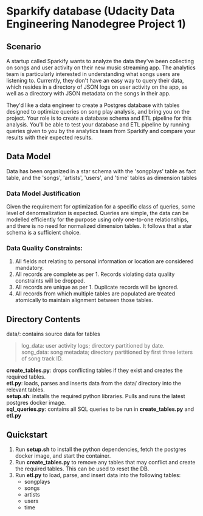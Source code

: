 
# Sparkify database (Udacity Data Engineering Nanodegree Project 1)

## Scenario

A startup called Sparkify wants to analyze the data they've been collecting on songs and user activity on their new music streaming app. The analytics team is particularly interested in understanding what songs users are listening to. Currently, they don't have an easy way to query their data, which resides in a directory of JSON logs on user activity on the app, as well as a directory with JSON metadata on the songs in their app.

They'd like a data engineer to create a Postgres database with tables designed to optimize queries on song play analysis, and bring you on the project. Your role is to create a database schema and ETL pipeline for this analysis. You'll be able to test your database and ETL pipeline by running queries given to you by the analytics team from Sparkify and compare your results with their expected results.

## Data Model

Data has been organized in a star schema with the 'songplays' table as fact table, and the 'songs', 'artists', 'users', and 'time' tables as dimension tables

### Data Model Justification

Given the requirement for optimization for a specific class of queries, some level of denormalization is expected. Queries are simple, the data can be modelled efficiently for the purpose using only one-to-one relationships, and there is no need for normalized dimension tables. It follows that a star schema is a sufficient choice.

### Data Quality Constraints:
1. All fields not relating to personal information or location are considered mandatory.  
2. All records are complete as per 1. Records violating data quality constraints will be dropped.  
3. All records are unique as per 1. Duplicate records will be ignored.  
4. All records from which multiple tables are populated are treated atomically to maintain alignment between those tables.

## Directory Contents

data/: contains source data for tables  
> log\_data: user activity logs; directory partitioned by date.  
> song\_data: song metadata; directory partitioned by first three letters of song track ID.  

**create\_tables.py**: drops conflicting tables if they exist and creates the required tables.  
**etl.py**: loads, parses and inserts data from the data/ directory into the relevant tables.  
**setup.sh**: installs the required python libraries. Pulls and runs the latest postgres docker image.  
**sql_queries.py**: contains all SQL queries to be run in **create_tables.py** and **etl.py**  

## Quickstart

1. Run **setup.sh** to install the python dependencies, fetch the postgres docker image, and start the container.  
2. Run **create_tables.py** to remove any tables that may conflict and create the required tables. This can be used to reset the DB.  
3. Run **etl.py** to load, parse, and insert data into the following tables:  
    - songplays  
	- songs  
	- artists  
	- users  
	- time  

